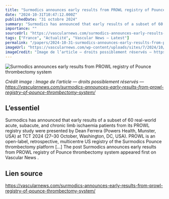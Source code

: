 ```yaml
---
title: "Surmodics announces early results from PROWL registry of Pounce thrombectomy system"
date: "2024-10-31T10:47:12.000Z"
publishedDate: "31 octobre 2024"
summary: "Surmodics has announced that early results of a subset of 60 real-world acute, subacute, and chronic limb ischaemia patients from its PROWL registry study were presented by Dean Ferrera (Powers Health, Munster, USA) at TCT 2024 (27–30 October, Washington, DC, USA). PROWL is an open-label, retrospective, multicentre US registry of the Surmodics Pounce thrombectomy platform [&#8230;] The post Surmodics announces early results from PROWL registry of Pounce thrombectomy system appeared first on Vascular News ."
importance: ""
sourceUrl: "https://vascularnews.com/surmodics-announces-early-results-from-prowl-registry-of-pounce-thrombectomy-system/"
tags: ["France", "Actualité", "Vascular News — Latest"]
permalink: "/papers/2024-10-31-surmodics-announces-early-results-from-prowl-registry-of-pounce-thrombectomy-system"
imageUrl: "https://vascularnews.com/wp-content/uploads/sites/7/2024/10/Surmodics-logo-featured.jpg"
imageCredit: "Image de l’article — droits possiblement réservés — https://vascularnews.com/surmodics-announces-early-results-from-prowl-registry-of-pounce-thrombectomy-system/"
---
```


![Surmodics announces early results from PROWL registry of Pounce thrombectomy system](https://vascularnews.com/wp-content/uploads/sites/7/2024/10/Surmodics-logo-featured.jpg)

*Crédit image : Image de l’article — droits possiblement réservés — https://vascularnews.com/surmodics-announces-early-results-from-prowl-registry-of-pounce-thrombectomy-system/*

## L’essentiel

Surmodics has announced that early results of a subset of 60 real-world acute, subacute, and chronic limb ischaemia patients from its PROWL registry study were presented by Dean Ferrera (Powers Health, Munster, USA) at TCT 2024 (27–30 October, Washington, DC, USA). PROWL is an open-label, retrospective, multicentre US registry of the Surmodics Pounce thrombectomy platform [&#8230;] The post Surmodics announces early results from PROWL registry of Pounce thrombectomy system appeared first on Vascular News .

## Lien source

https://vascularnews.com/surmodics-announces-early-results-from-prowl-registry-of-pounce-thrombectomy-system/
